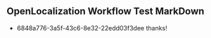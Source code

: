 ## OpenLocalization Workflow Test MarkDown
* 6848a776-3a5f-43c6-8e32-22edd03f3dee thanks!

<!--HONumber=Jul16_HO4-->



